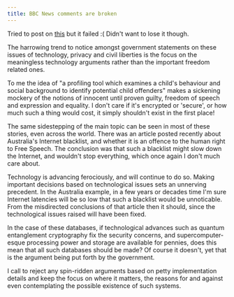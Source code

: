 ```yaml
---
title: BBC News comments are broken
---
```

Tried to post on [this](http://news.bbc.co.uk/2/hi/uk_news/7955205.stm) but it failed :( Didn't want to lose it though.

The harrowing trend to notice amongst government statements on these issues of technology, privacy and civil liberties is the focus on the meaningless technology arguments rather than the important freedom related ones.

To me the idea of "a profiling tool which examines a child's behaviour and social background to identify potential child offenders" makes a sickening mockery of the notions of innocent until proven guilty, freedom of speech and expression and equality. I don't care if it's encrypted or 'secure', or how much such a thing would cost, it simply shouldn't exist in the first place!

The same sidestepping of the main topic can be seen in most of these stories, even across the world. There was an article posted recently about Australia's Internet blacklist, and whether it is an offence to the human right to Free Speech. The conclusion was that such a blacklist might slow down the Internet, and wouldn't stop everything, which once again I don't much care about.

Technology is advancing ferociously, and will continue to do so. Making important decisions based on technological issues sets an unnerving precedent. In the Australia example, in a few years or decades time I'm sure Internet latencies will be so low that such a blacklist would be unnoticable. From the misdirected conclusions of that article then it should, since the technological issues raised will have been fixed.

In the case of these databases, if technological advances such as quantum entanglement cryptography fix the security concerns, and supercomputer-esque processing power and storage are available for pennies, does this mean that all such databases should be made? Of course it doesn't, yet that is the argument being put forth by the government.

I call to reject any spin-ridden arguments based on petty implementation details and keep the focus on where it matters, the reasons for and against even contemplating the possible existence of such systems.
